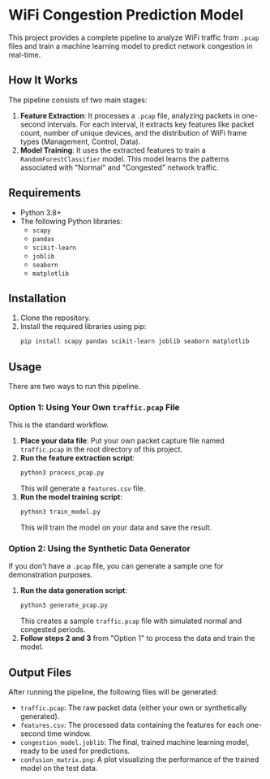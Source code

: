 # WiFi Congestion Prediction Model

This project provides a complete pipeline to analyze WiFi traffic from `.pcap` files and train a machine learning model to predict network congestion in real-time.

## How It Works

The pipeline consists of two main stages:
1.  **Feature Extraction**: It processes a `.pcap` file, analyzing packets in one-second intervals. For each interval, it extracts key features like packet count, number of unique devices, and the distribution of WiFi frame types (Management, Control, Data).
2.  **Model Training**: It uses the extracted features to train a `RandomForestClassifier` model. This model learns the patterns associated with "Normal" and "Congested" network traffic.

## Requirements

*   Python 3.8+
*   The following Python libraries:
    *   `scapy`
    *   `pandas`
    *   `scikit-learn`
    *   `joblib`
    *   `seaborn`
    *   `matplotlib`

## Installation

1.  Clone the repository.
2.  Install the required libraries using pip:
    ```bash
    pip install scapy pandas scikit-learn joblib seaborn matplotlib
    ```

## Usage

There are two ways to run this pipeline.

### Option 1: Using Your Own `traffic.pcap` File

This is the standard workflow.

1.  **Place your data file**: Put your own packet capture file named `traffic.pcap` in the root directory of this project.
2.  **Run the feature extraction script**:
    ```bash
    python3 process_pcap.py
    ```
    This will generate a `features.csv` file.
3.  **Run the model training script**:
    ```bash
    python3 train_model.py
    ```
    This will train the model on your data and save the result.

### Option 2: Using the Synthetic Data Generator

If you don't have a `.pcap` file, you can generate a sample one for demonstration purposes.

1.  **Run the data generation script**:
    ```bash
    python3 generate_pcap.py
    ```
    This creates a sample `traffic.pcap` file with simulated normal and congested periods.
2.  **Follow steps 2 and 3** from "Option 1" to process the data and train the model.

## Output Files

After running the pipeline, the following files will be generated:
*   `traffic.pcap`: The raw packet data (either your own or synthetically generated).
*   `features.csv`: The processed data containing the features for each one-second time window.
*   `congestion_model.joblib`: The final, trained machine learning model, ready to be used for predictions.
*   `confusion_matrix.png`: A plot visualizing the performance of the trained model on the test data.
